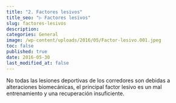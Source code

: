 ```yaml
---
title: "2. Factores lesivos"
title_seo: "▷ Factores lesivos"
slug: factores-lesivos
description:
categories: General
image: /wp-content/uploads/2016/05/Factor-lesivo.001.jpeg
toc: false
published: true
date: 2016-05-30
last_modified_at: false
---
```

No todas las lesiones deportivas de los corredores son debidas a alteraciones biomecánicas, el principal factor lesivo es un mal entrenamiento y una recuperación insuficiente.